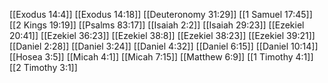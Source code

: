 [[Exodus 14:4]]
[[Exodus 14:18]]
[[Deuteronomy 31:29]]
[[1 Samuel 17:45]]
[[2 Kings 19:19]]
[[Psalms 83:17]]
[[Isaiah 2:2]]
[[Isaiah 29:23]]
[[Ezekiel 20:41]]
[[Ezekiel 36:23]]
[[Ezekiel 38:8]]
[[Ezekiel 38:23]]
[[Ezekiel 39:21]]
[[Daniel 2:28]]
[[Daniel 3:24]]
[[Daniel 4:32]]
[[Daniel 6:15]]
[[Daniel 10:14]]
[[Hosea 3:5]]
[[Micah 4:1]]
[[Micah 7:15]]
[[Matthew 6:9]]
[[1 Timothy 4:1]]
[[2 Timothy 3:1]]
